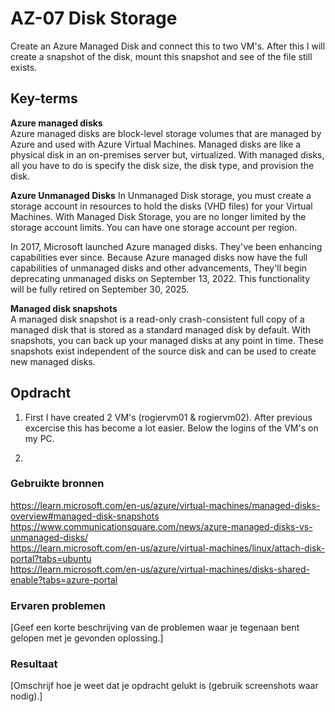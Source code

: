 # AZ-07 Disk Storage
Create an Azure Managed Disk and connect this to two VM's. After this I will create a snapshot of the disk, mount this snapshot and see of the file still exists.  

## Key-terms  
**Azure managed disks**  
Azure managed disks are block-level storage volumes that are managed by Azure and used with Azure Virtual Machines. Managed disks are like a physical disk in an on-premises server but, virtualized. With managed disks, all you have to do is specify the disk size, the disk type, and provision the disk.  

**Azure Unmanaged Disks**
In Unmanaged Disk storage, you must create a storage account in resources to hold the disks (VHD files) for your Virtual Machines. With Managed Disk Storage, you are no longer limited by the storage account limits. You can have one storage account per region.  

In 2017, Microsoft launched Azure managed disks. They've been enhancing capabilities ever since. Because Azure managed disks now have the full capabilities of unmanaged disks and other advancements, They'll begin deprecating unmanaged disks on September 13, 2022. This functionality will be fully retired on September 30, 2025.  


**Managed disk snapshots**  
A managed disk snapshot is a read-only crash-consistent full copy of a managed disk that is stored as a standard managed disk by default. With snapshots, you can back up your managed disks at any point in time. These snapshots exist independent of the source disk and can be used to create new managed disks.  



## Opdracht
1. First I have created 2 VM's (rogiervm01 & rogiervm02). After previous excercise this has become a lot easier. Below the logins of the VM's on my PC.  

2. 
### Gebruikte bronnen
https://learn.microsoft.com/en-us/azure/virtual-machines/managed-disks-overview#managed-disk-snapshots  
https://www.communicationsquare.com/news/azure-managed-disks-vs-unmanaged-disks/  
https://learn.microsoft.com/en-us/azure/virtual-machines/linux/attach-disk-portal?tabs=ubuntu  
https://learn.microsoft.com/en-us/azure/virtual-machines/disks-shared-enable?tabs=azure-portal  

### Ervaren problemen
[Geef een korte beschrijving van de problemen waar je tegenaan bent gelopen met je gevonden oplossing.]

### Resultaat
[Omschrijf hoe je weet dat je opdracht gelukt is (gebruik screenshots waar nodig).]
